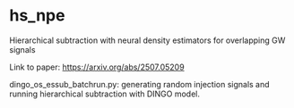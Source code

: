 # hs_npe
Hierarchical subtraction with neural density estimators for overlapping GW signals

Link to paper: https://arxiv.org/abs/2507.05209

dingo_os_essub_batchrun.py: generating random injection signals and running hierarchical subtraction with DINGO model. 

